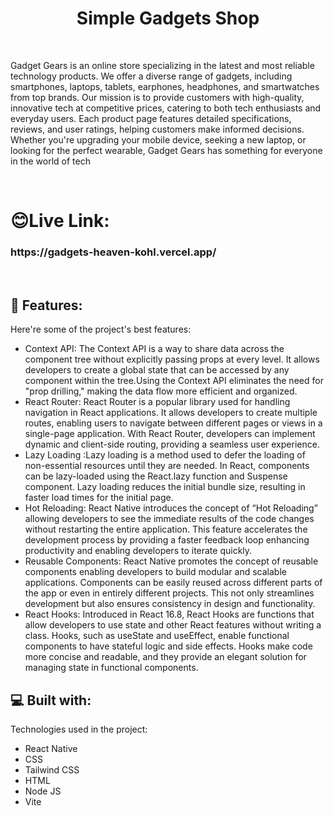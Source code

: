 <h1 align="center" id="title">Simple Gadgets Shop</h1>
<br/>
<p id="description">Gadget Gears is an online store specializing in the latest and most reliable technology products. We offer a diverse range of gadgets, including smartphones, laptops, tablets, earphones, headphones, and smartwatches from top brands. Our mission is to provide customers with high-quality, innovative tech at competitive prices, catering to both tech enthusiasts and everyday users. Each product page features detailed specifications, reviews, and user ratings, helping customers make informed decisions. Whether you're upgrading your mobile device, seeking a new laptop, or looking for the perfect wearable, Gadget Gears has something for everyone in the world of tech</p>
<br/>
<h1>😊Live Link:</h1>

<h3>https://gadgets-heaven-kohl.vercel.app/</h3>

  <br/>

  
<h2>🧐 Features:</h2>

Here're some of the project's best features:

*  Context API: The Context API is a way to share data across the component tree without explicitly passing props at every level. It allows developers to create a global state that can be accessed by any component within the tree.Using the Context API eliminates the need for "prop drilling," making the data flow more efficient and organized.
*  React Router: React Router is a popular library used for handling navigation in React applications. It allows developers to create multiple routes, enabling users to navigate between different pages or views in a single-page application. With React Router, developers can implement dynamic and client-side routing, providing a seamless user experience.
*  Lazy Loading :Lazy loading is a method used to defer the loading of non-essential resources until they are needed. In React, components can be lazy-loaded using the React.lazy function and Suspense component. Lazy loading reduces the initial bundle size, resulting in faster load times for the initial page.
*  Hot Reloading: React Native introduces the concept of “Hot Reloading” allowing developers to see the immediate results of the code changes without restarting the entire application. This feature accelerates the development process by providing a faster feedback loop enhancing productivity and enabling developers to iterate quickly.
*  Reusable Components: React Native promotes the concept of reusable components enabling developers to build modular and scalable applications. Components can be easily reused across different parts of the app or even in entirely different projects. This not only streamlines development but also ensures consistency in design and functionality.
*  React Hooks: Introduced in React 16.8, React Hooks are functions that allow developers to use state and other React features without writing a class. Hooks, such as useState and useEffect, enable functional components to have stateful logic and side effects. Hooks make code more concise and readable, and they provide an elegant solution for managing state in functional components.

  
  
<h2>💻 Built with:</h2>

Technologies used in the project:

*   React Native
*   CSS
*   Tailwind CSS
*   HTML
*   Node JS
*   Vite